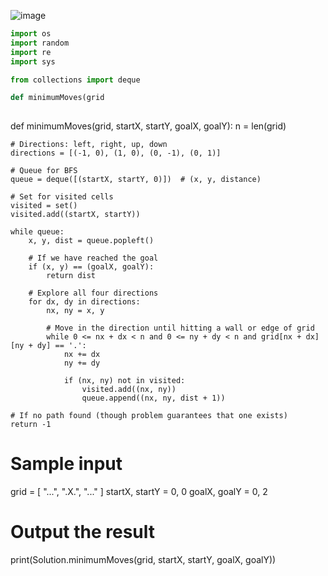 ![image](https://github.com/aliamrod/Coding-Challenges/assets/62684338/d3ee406f-7cbf-464e-882c-a8723d019fdd)

```python
import os
import random
import re
import sys

from collections import deque

def minimumMoves(grid
  
```





def minimumMoves(grid, startX, startY, goalX, goalY):
    n = len(grid)
    
    # Directions: left, right, up, down
    directions = [(-1, 0), (1, 0), (0, -1), (0, 1)]
    
    # Queue for BFS
    queue = deque([(startX, startY, 0)])  # (x, y, distance)
    
    # Set for visited cells
    visited = set()
    visited.add((startX, startY))
    
    while queue:
        x, y, dist = queue.popleft()
        
        # If we have reached the goal
        if (x, y) == (goalX, goalY):
            return dist
        
        # Explore all four directions
        for dx, dy in directions:
            nx, ny = x, y
            
            # Move in the direction until hitting a wall or edge of grid
            while 0 <= nx + dx < n and 0 <= ny + dy < n and grid[nx + dx][ny + dy] == '.':
                nx += dx
                ny += dy
                
                if (nx, ny) not in visited:
                    visited.add((nx, ny))
                    queue.append((nx, ny, dist + 1))
    
    # If no path found (though problem guarantees that one exists)
    return -1

# Sample input
grid = [
    "...",
    ".X.",
    "..."
]
startX, startY = 0, 0
goalX, goalY = 0, 2

# Output the result
print(Solution.minimumMoves(grid, startX, startY, goalX, goalY))
